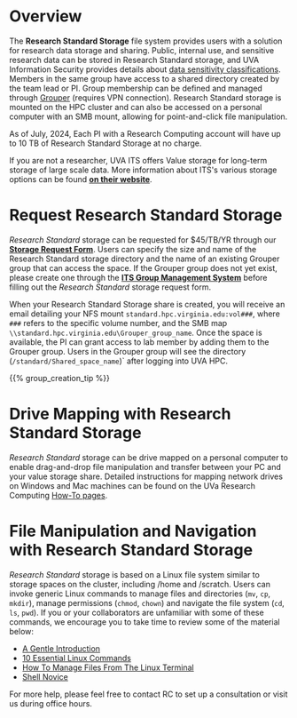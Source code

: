 # Overview

The **Research Standard Storage** file system provides users with a solution for research data storage and sharing. Public, internal use, and sensitive research data can be stored in Research Standard storage, and UVA Information Security provides details about [data sensitivity classifications](https://security.virginia.edu/university-data-protection-standards). Members in the same group have access to a shared directory created by the team lead or PI. Group membership can be defined and managed through <a href="https://groups.identity.virginia.edu" target="_blank">Grouper</a> (requires VPN connection). Research Standard storage is mounted on the HPC cluster and can also be accessed on a personal computer with an SMB mount, allowing for point-and-click file manipulation.

As of July, 2024, Each PI with a Research Computing account will have up to 10 TB of Research Standard Storage at no charge.

If you are not a researcher, UVA ITS offers Value storage for long-term storage of large scale data. More information about ITS's various storage options can be found <a href="https://virginia.service-now.com/its?id=itsweb_kb_article&sys_id=2ca18093db7ac744f032f1f51d9619eb" style="font-weight:bold;" target="_blank">on their website</a>.

# Request Research Standard Storage

_Research Standard_ storage can be requested for $45/TB/YR through our [**Storage Request Form**](/form/storage/).
Users can specify the size and name of the Research Standard storage directory and the name of an existing Grouper group that can access the space. If the Grouper group does not yet exist, please create one through the <a href="https://in.virginia.edu/how-to-request-group" style="font-weight:bold;" target="_blank">ITS Group Management System</a> before filling out the _Research Standard_ storage request form.

When your Research Standard Storage share is created, you will receive an email detailing your NFS mount `standard.hpc.virginia.edu:vol###`, where `###` refers to the specific volume number, and the SMB map `\\standard.hpc.virginia.edu\Grouper_group_name`. Once the space is available, the PI can grant access to lab member by adding them to the Grouper group. Users in the Grouper group will see the directory (`/standard/Shared_space_name`)` after logging into UVA HPC.

{{% group_creation_tip %}}

# Drive Mapping with Research Standard Storage

_Research Standard_ storage can be drive mapped on a personal computer to enable drag-and-drop file manipulation and transfer between your PC and your value storage share. Detailed instructions for mapping network drives on Windows and Mac machines can be found on the UVa Research Computing [How-To pages](/userinfo/howtos/storage/drive-mapping).

# File Manipulation and Navigation with Research Standard Storage
 
_Research Standard_ storage is based on a Linux file system similar to storage spaces on the cluster, including /home and /scratch. Users can invoke generic Linux commands to manage files and directories (`mv`, `cp`, `mkdir`), manage permissions (`chmod`, `chown`) and navigate the file system (`cd`, `ls`, `pwd`).  If you or your collaborators are unfamiliar with some of these commands, we encourage you to take time to review some of the material below:

<ul>
    <li><a href="https://computers.tutsplus.com/tutorials/navigating-the-terminal-a-gentle-introduction--mac-3855" target="_blank">A Gentle Introduction</a></li>
    <li><a href="https://www.lifewire.com/linux-commands-for-navigating-file-system-4027320" target="_blank">10 Essential Linux Commands</a></li>
    <li><a href="https://www.howtogeek.com/107808/how-to-manage-files-from-the-linux-terminal-11-commands-you-need-to-know/" target="_blank">How To Manage Files From The Linux Terminal</a></li>
    <!-- No Longer active -->
    <!-- <li><a href="http://www.linuxplanet.com/linuxplanet/tutorials/6666/1" target="_blank">Navigating the Linux Filesystem</a></li> -->
    <li><a href="https://swcarpentry.github.io/shell-novice/" target="_blank">Shell Novice</a></li>
</ul>


For more help, please feel free to contact RC to set up a consultation or visit us during office hours. 
